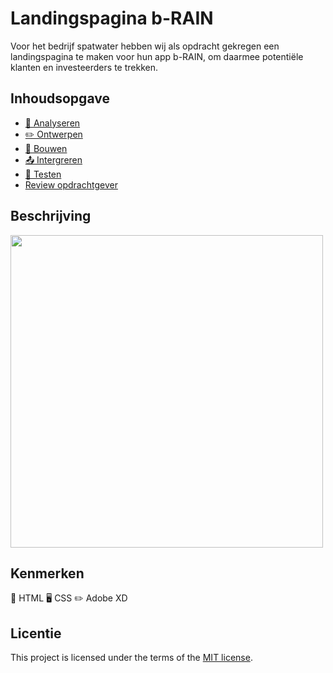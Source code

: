 # Landingspagina b-RAIN
Voor het bedrijf spatwater hebben wij als opdracht gekregen een landingspagina te maken voor hun app b-RAIN, om daarmee potentiële klanten en investeerders te trekken.
<!-- Geef je project een titel en schrijf in één zin wat het is -->

## Inhoudsopgave
 
  * [🔎 Analyseren](https://github.com/Lmikkers/the-client-website/wiki/%F0%9F%94%8E-Analyseren)
  * [✏️ Ontwerpen](https://github.com/Lmikkers/the-client-website/wiki/%E2%9C%8F%EF%B8%8F-Ontwerpen)
  * [🔧 Bouwen](https://github.com/Lmikkers/the-client-website/wiki/%F0%9F%94%A7-Bouwen)
  * [📤 Intergreren](https://github.com/Lmikkers/the-client-website/wiki/%F0%9F%93%A4-Integreren)
  * [🔬 Testen](https://github.com/Lmikkers/the-client-website/wiki/%F0%9F%94%AC-Testen)
  * [Review opdrachtgever](https://github.com/Lmikkers/the-client-website/wiki/Review-opdrachtgever)

## Beschrijving
<!-- In de Beschrijving staat hoe je project er uit ziet, hoe het werkt en wat je er mee kan. -->
<!-- Voeg een mooie poster visual toe 📸 -->
<!-- Voeg een link toe naar Github Pages 🌐-->
<img width="500" src="https://user-images.githubusercontent.com/94455811/274745105-9e578f80-120c-4608-a3b8-82d9dab76fcf.png">

## Kenmerken
🚀 HTML
🖥️ CSS
✏️ Adobe XD



## Licentie

This project is licensed under the terms of the [MIT license](./LICENSE).

